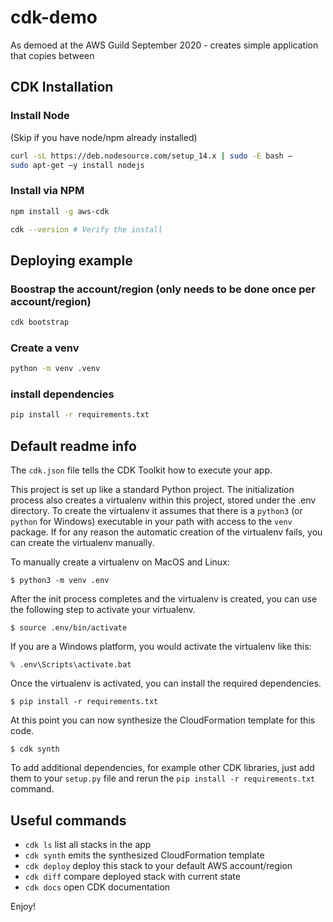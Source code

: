 
# cdk-demo

As demoed at the AWS Guild September 2020 - creates simple application that copies between


## CDK Installation

### Install Node

(Skip if you have node/npm already installed)

```bash
curl -sL https://deb.nodesource.com/setup_14.x | sudo -E bash –
sudo apt-get –y install nodejs
```

### Install via NPM

```bash
npm install -g aws-cdk

cdk --version # Verify the install
```

## Deploying example

### Boostrap the account/region (only needs to be done once per account/region)

```bash
cdk bootstrap
```

### Create a venv

```bash
python -m venv .venv
```

### install dependencies

```bash
pip install -r requirements.txt
```

## Default readme info

The `cdk.json` file tells the CDK Toolkit how to execute your app.

This project is set up like a standard Python project.  The initialization
process also creates a virtualenv within this project, stored under the .env
directory.  To create the virtualenv it assumes that there is a `python3`
(or `python` for Windows) executable in your path with access to the `venv`
package. If for any reason the automatic creation of the virtualenv fails,
you can create the virtualenv manually.

To manually create a virtualenv on MacOS and Linux:

```
$ python3 -m venv .env
```

After the init process completes and the virtualenv is created, you can use the following
step to activate your virtualenv.

```
$ source .env/bin/activate
```

If you are a Windows platform, you would activate the virtualenv like this:

```
% .env\Scripts\activate.bat
```

Once the virtualenv is activated, you can install the required dependencies.

```
$ pip install -r requirements.txt
```

At this point you can now synthesize the CloudFormation template for this code.

```
$ cdk synth
```

To add additional dependencies, for example other CDK libraries, just add
them to your `setup.py` file and rerun the `pip install -r requirements.txt`
command.

## Useful commands

 * `cdk ls`          list all stacks in the app
 * `cdk synth`       emits the synthesized CloudFormation template
 * `cdk deploy`      deploy this stack to your default AWS account/region
 * `cdk diff`        compare deployed stack with current state
 * `cdk docs`        open CDK documentation

Enjoy!
